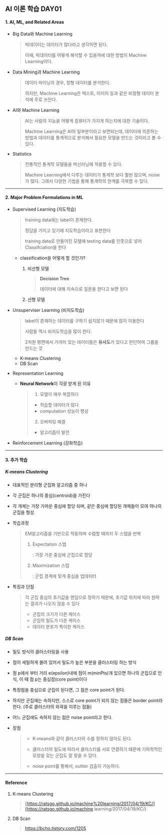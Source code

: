 ## AI 이론 학습 DAY01


#### 1. AI, ML, and Related Areas

- Big Data와 Machine Learning

  > 빅데이터는 데이터가 많다라고 생각하면 된다.
  >
  > 이때, 빅데이터를 어떻게 해석할 수 있을까에 대한 방법이 Machine Learning이다.

- Data Mining과 Machine Learning

  > 데이터 마이닝의 경우, 정형 데이터를 분석한다.
  >
  > 하지만, Machine Learning은 텍스트, 이미지 등과 같은 비정형 데이터 분석에 주로 쓰인다.

- AI와 Machine Learning

  > AI는 사람의 지능을 어떻게 컴퓨터가 가지게 하는지에 대한 기술이다.
  >
  > Machine Learning은 AI의 일부분이라고 보면되는데, 데이터에 의존하는 방법과 데이터를 통계적으로 분석해서 필요한 모델을 만드는 것이라고 볼 수 있다.

- Statistics

  > 전통적인 통계학 모델들을 머신러닝에 적용할 수 있다.
  >
  > Machine Learning에서 다루는 데이터가 통계학 보다 훨씬 많으며, noise가 많다. 그래서 다양한 기법을 통해 통계학의 한계를 극복할 수 있다.



<hr>

#### 2. Major Problem Formulations in ML

- Supervised Learning (지도학습) 

  > training data에는 label이 존재한다. 
  >
  > 정답을 가지고 있기에 지도학습이라고 표현한다
  >
  > training data로 만들어진 모델에 testing data를 인풋으로 넣어 Classifciation을 한다

  - classification을 어떻게 할 것인가?

    1. 비선형 모델

       > **Decision Tree**
       >
       > 데이터에 대해 지속으로 질문을 한다고 보면 된다

    2. 선형 모델

- Unsuperviser Learning (비지도학습)

  > label이 존재하는 데이터를 구하기 쉽지않기 때문에 많이 이용한다
  >
  > 사람들 역시 비지도학습을 많이 한다.
  >
  > 2차원 평면에서 가까이 있는 데이터들은 **유사도**가 있다고 판단하여 그룹을 만드는 것

  - K-means Clustering
  - DB Scan 

- Representation Learning 

  - **Neural Network**이 각광 받게 된 이유

    > 1. 모델이 매우 복잡하다
    >
    > - 학습할 데이터가 많다
    > - computation 성능이 향상
    >
    > 2. 오버피팅 해결
    >
    > - 알고리즘이 발전

- Reinforcement Learning  (강화학습)

<hr>

#### 3. 추가 학습

##### K-means Clustering

- 대표적인 분리형 군집화 알고리즘 중 하나

- 각 군집은 하나의 중심(centroid)을 가진다

- 각 개체는 가장 가까운 중심에 할당 되며, 같은 중심에 할당된 개체들이 모여 하나의 군집을 형성

- 학습과정

  > EM알고리즘을 기반으로 작동하며 수렴할 때까지 두 스텝을 반복
  >
  > 1. Expectation 스텝
  >
  >    : 가장 가운 중심에 군집으로 할당
  >
  > 2. Maximization 스텝
  >
  >    : 군집 경계에 맞게 중심을 업데이터

- 특징과 단점

  > 각 군집 중심의 초기값을 랜덤으로 정하기 때문에, 초기값 위치에 따라 원하는 결과가 나오지 않을 수 있다
  >
  > - 군집의 크기가 다른 케이스
  > - 군집의 밀도가 다른 케이스
  > - 데이터 분포가 특이한 케이스



#####  DB Scan

- 밀도 방식의 클러스터링을 사용

- 점이 세밀하게 몰려 있어서 밀도가 높은 부분을 클러스터링 하는 방식

- 점 p에서 부터 거리 e(epsilon)내에 점이 m(minPts)개 있으면 하나의 군집으로 인식, 이 때 점 p는 중심점(core point)이다

- 특정점을 중심으로 군집이 된다면, 그 점은 core point가 된다. 

- 하지만 군집에는 속하지만, 스스로 core point가 되지 않는 점들은 border point라 한다. (주로 클러스터의 외곽을 이루는 점들)

- 어느 군집에도 속하지 않는 점은 noise point라고 한다.

- 장점

  > - K-means와 같이 클러스터의 수를 정하지 않아도 된다.
  >
  > - 클러스터의 밀도에 따라서 클러스터를 서로 연결하기 떄문에 기하학적인 모양을 갖는 군집도 잘 찾을 수 있다.
  >
  > - noise point를 통해서, outlier 검출이 가능하다.

<hr>

#### Reference

1. K-means Clustering 

   > [https://ratsgo.github.io/machine%20learning/2017/04/19/KC/](https://ratsgo.github.io/machine learning/2017/04/19/KC/)

2. DB Scan

   > https://bcho.tistory.com/1205





